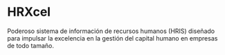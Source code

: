 # HRXcel
 Poderoso sistema de información de recursos humanos (HRIS) diseñado para impulsar la excelencia en la gestión del capital humano en empresas de todo tamaño.
